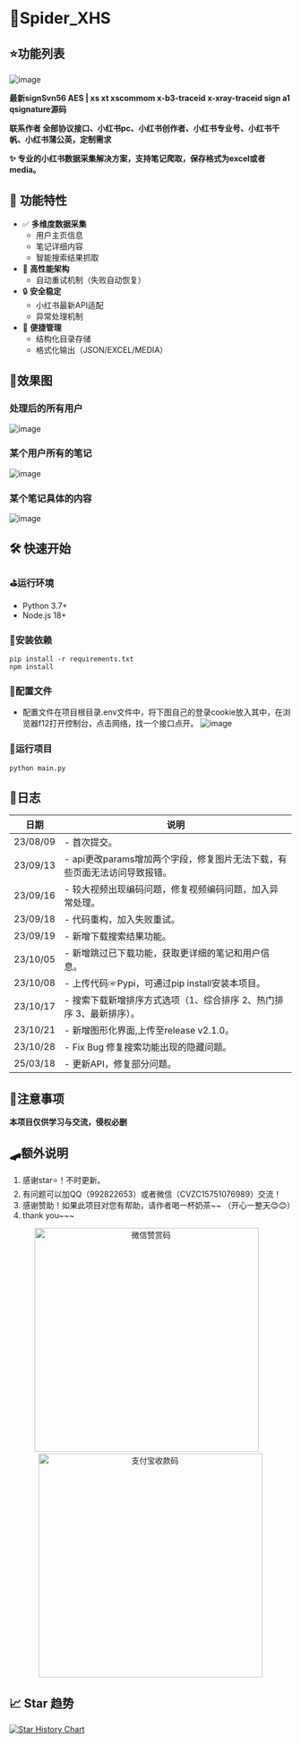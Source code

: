 # 🎀Spider_XHS

## ⭐功能列表
![image](https://github.com/user-attachments/assets/54c45c9d-294f-4a05-b74a-c78c7f02a180)



**最新signSvn56 AES | xs xt xscommom x-b3-traceid x-xray-traceid sign a1 qsignature源码**

**联系作者 全部协议接口、小红书pc、小红书创作者、小红书专业号、小红书千帆、小红书蒲公英，定制需求**

**✨ 专业的小红书数据采集解决方案，支持笔记爬取，保存格式为excel或者media。**


## 🌟 功能特性

- ✅ **多维度数据采集**
  - 用户主页信息
  - 笔记详细内容
  - 智能搜索结果抓取
- 🚀 **高性能架构**
  - 自动重试机制（失败自动恢复）
- 🔒 **安全稳定**
  - 小红书最新API适配
  - 异常处理机制
- 🎨 **便捷管理**
  - 结构化目录存储
  - 格式化输出（JSON/EXCEL/MEDIA）
  
## 🎨效果图
### 处理后的所有用户
![image](https://github.com/cv-cat/Spider_XHS/assets/94289429/00902dbd-4da1-45bc-90bb-19f5856a04ad)
### 某个用户所有的笔记
![image](https://github.com/cv-cat/Spider_XHS/assets/94289429/880884e8-4a1d-4dc1-a4dc-e168dd0e9896)
### 某个笔记具体的内容
![image](https://github.com/cv-cat/Spider_XHS/assets/94289429/d17f3f4e-cd44-4d3a-b9f6-d880da626cc8)

## 🛠️ 快速开始
### ⛳运行环境
- Python 3.7+
- Node.js 18+

### 🎯安装依赖
```
pip install -r requirements.txt
npm install
```

### 🎨配置文件
- 配置文件在项目根目录.env文件中，将下图自己的登录cookie放入其中，在浏览器f12打开控制台，点击网络，找一个接口点开。
![image](https://github.com/user-attachments/assets/6a7e4ecb-0432-4581-890a-577e0eae463d)

### 🚀运行项目
```
python main.py
```

## 🍥日志
   
| 日期       | 说明                                   |
|----------| ------------------------------------ |
| 23/08/09 | - 首次提交。 |
| 23/09/13 | - api更改params增加两个字段，修复图片无法下载，有些页面无法访问导致报错。 |
| 23/09/16 | - 较大视频出现编码问题，修复视频编码问题，加入异常处理。 |
| 23/09/18 | - 代码重构，加入失败重试。 |
| 23/09/19 | - 新增下载搜索结果功能。 |
| 23/10/05 | - 新增跳过已下载功能，获取更详细的笔记和用户信息。|
| 23/10/08 | - 上传代码☞Pypi，可通过pip install安装本项目。|
| 23/10/17 | - 搜索下载新增排序方式选项（1、综合排序 2、热门排序 3、最新排序）。|
| 23/10/21 | - 新增图形化界面,上传至release v2.1.0。|
| 23/10/28 | - Fix Bug 修复搜索功能出现的隐藏问题。|
| 25/03/18 | - 更新API，修复部分问题。|


## 🧸注意事项
**本项目仅供学习与交流，侵权必删**



## 🛹额外说明
1. 感谢star⭐！不时更新。
2. 有问题可以加QQ（992822653）或者微信（CVZC15751076989）交流！
3. 感谢赞助！如果此项目对您有帮助，请作者喝一杯奶茶~~ （开心一整天😊😊）
4. thank you~~~

<div align="center">
  <img src="./author/wx_pay.png" width="400px" alt="微信赞赏码"> 
  <img src="./author/zfb_pay.jpg" width="400px" alt="支付宝收款码">
</div>


## 📈 Star 趋势
<a href="https://www.star-history.com/#cv-cat/Spider_XHS&Date">
 <picture>
   <source media="(prefers-color-scheme: dark)" srcset="https://api.star-history.com/svg?repos=cv-cat/Spider_XHS&type=Date&theme=dark" />
   <source media="(prefers-color-scheme: light)" srcset="https://api.star-history.com/svg?repos=cv-cat/Spider_XHS&type=Date" />
   <img alt="Star History Chart" src="https://api.star-history.com/svg?repos=cv-cat/Spider_XHS&type=Date" />
 </picture>
</a>


